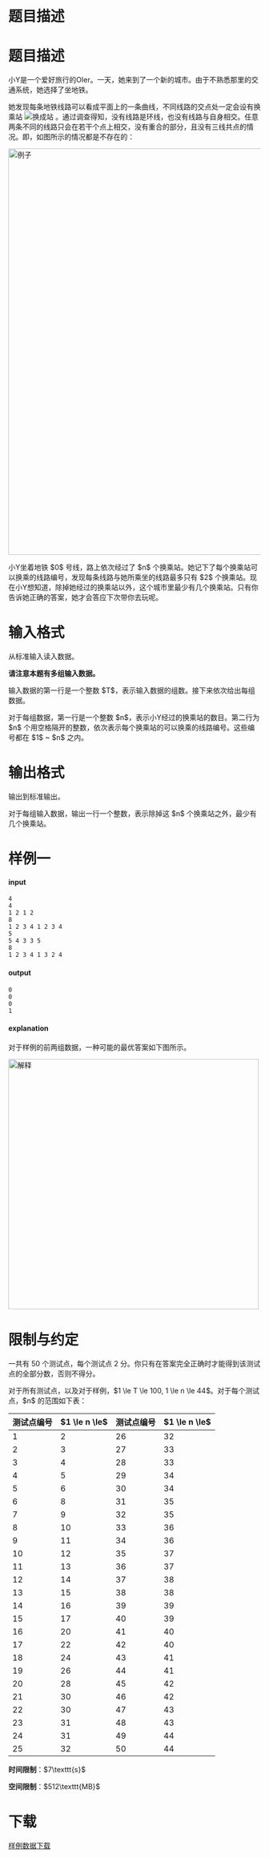 # 题目描述


# 题目描述


<p>小Y是一个爱好旅行的OIer。一天，她来到了一个新的城市。由于不熟悉那里的交通系统，她选择了坐地铁。</p>
<p>她发现每条地铁线路可以看成平面上的一条曲线，不同线路的交点处一定会设有换乘站 <img src="//img.uoj.ac/problem/338/huancheng.webp" alt="换成站"/> 。通过调查得知，没有线路是环线，也没有线路与自身相交。任意两条不同的线路只会在若干个点上相交，没有重合的部分，且没有三线共点的情况。即，如图所示的情况都是不存在的：</p>
<p><img class="img-responsive center-block" src="//img.uoj.ac/problem/338/example.webp" alt="例子" style="width:812px;"/></p>
<p>小Y坐着地铁 $0$ 号线，路上依次经过了 $n$ 个换乘站。她记下了每个换乘站可以换乘的线路编号，发现每条线路与她所乘坐的线路最多只有 $2$ 个换乘站。现在小Y想知道，除掉她经过的换乘站以外，这个城市里最少有几个换乘站。只有你告诉她正确的答案，她才会答应下次带你去玩呢。</p>

# 输入格式


<p>从标准输入读入数据。</p>
<p><strong>请注意本题有多组输入数据。</strong></p>
<p>输入数据的第一行是一个整数 $T$，表示输入数据的组数。接下来依次给出每组数据。</p>
<p>对于每组数据，第一行是一个整数 $n$，表示小Y经过的换乘站的数目。第二行为 $n$ 个用空格隔开的整数，依次表示每个换乘站的可以换乘的线路编号。这些编号都在 $1$ ~ $n$ 之内。</p>

# 输出格式


<p>输出到标准输出。</p>
<p>对于每组输入数据，输出一行一个整数，表示除掉这 $n$ 个换乘站之外，最少有几个换乘站。</p>

# 样例一


<h4>input</h4>
<pre><code class="sh_plain">4
4
1 2 1 2
8
1 2 3 4 1 2 3 4
5
5 4 3 3 5
8
1 2 3 4 1 3 2 4</code></pre>
<h4>output</h4>
<pre><code class="sh_plain">0
0
0
1</code></pre>
<h4>explanation</h4>
<p>对于样例的前两组数据，一种可能的最优答案如下图所示。</p>
<p><img class="img-responsive center-block" src="//img.uoj.ac/problem/338/338-exp.png" alt="解释" style="width:500px;"/></p>

# 限制与约定


<p>一共有 50 个测试点，每个测试点 2 分。你只有在答案完全正确时才能得到该测试点的全部分数，否则不得分。</p>
<p>对于所有测试点，以及对于样例，$1 \le T \le 100, 1 \le n \le 44$。对于每个测试点，$n$ 的范围如下表：</p>
<table class="table table-bordered table-text-center table-vertical-middle"><thead><tr><th rowspan="1">测试点编号</th><th rowspan="1">$1 \le n \le$</th><th rowspan="1">测试点编号</th><th rowspan="1">$1 \le n \le$</th></tr></thead><tbody><tr><td rowspan="1">1</td><td rowspan="1">2</td><td rowspan="1">26</td><td rowspan="1">32</td></tr><tr><td rowspan="1">2</td><td rowspan="1">3</td><td rowspan="1">27</td><td rowspan="1">33</td></tr><tr><td rowspan="1">3</td><td rowspan="1">4</td><td rowspan="1">28</td><td rowspan="1">33</td></tr><tr><td rowspan="1">4</td><td rowspan="1">5</td><td rowspan="1">29</td><td rowspan="1">34</td></tr><tr><td rowspan="1">5</td><td rowspan="1">6</td><td rowspan="1">30</td><td rowspan="1">34</td></tr><tr><td rowspan="1">6</td><td rowspan="1">8</td><td rowspan="1">31</td><td rowspan="1">35</td></tr><tr><td rowspan="1">7</td><td rowspan="1">9</td><td rowspan="1">32</td><td rowspan="1">35</td></tr><tr><td rowspan="1">8</td><td rowspan="1">10</td><td rowspan="1">33</td><td rowspan="1">36</td></tr><tr><td rowspan="1">9</td><td rowspan="1">11</td><td rowspan="1">34</td><td rowspan="1">36</td></tr><tr><td rowspan="1">10</td><td rowspan="1">12</td><td rowspan="1">35</td><td rowspan="1">37</td></tr><tr><td rowspan="1">11</td><td rowspan="1">13</td><td rowspan="1">36</td><td rowspan="1">37</td></tr><tr><td rowspan="1">12</td><td rowspan="1">14</td><td rowspan="1">37</td><td rowspan="1">38</td></tr><tr><td rowspan="1">13</td><td rowspan="1">15</td><td rowspan="1">38</td><td rowspan="1">38</td></tr><tr><td rowspan="1">14</td><td rowspan="1">16</td><td rowspan="1">39</td><td rowspan="1">39</td></tr><tr><td rowspan="1">15</td><td rowspan="1">17</td><td rowspan="1">40</td><td rowspan="1">39</td></tr><tr><td rowspan="1">16</td><td rowspan="1">20</td><td rowspan="1">41</td><td rowspan="1">40</td></tr><tr><td rowspan="1">17</td><td rowspan="1">22</td><td rowspan="1">42</td><td rowspan="1">40</td></tr><tr><td rowspan="1">18</td><td rowspan="1">24</td><td rowspan="1">43</td><td rowspan="1">41</td></tr><tr><td rowspan="1">19</td><td rowspan="1">26</td><td rowspan="1">44</td><td rowspan="1">41</td></tr><tr><td rowspan="1">20</td><td rowspan="1">28</td><td rowspan="1">45</td><td rowspan="1">42</td></tr><tr><td rowspan="1">21</td><td rowspan="1">30</td><td rowspan="1">46</td><td rowspan="1">42</td></tr><tr><td rowspan="1">22</td><td rowspan="1">30</td><td rowspan="1">47</td><td rowspan="1">43</td></tr><tr><td rowspan="1">23</td><td rowspan="1">31</td><td rowspan="1">48</td><td rowspan="1">43</td></tr><tr><td rowspan="1">24</td><td rowspan="1">31</td><td rowspan="1">49</td><td rowspan="1">44</td></tr><tr><td rowspan="1">25</td><td rowspan="1">32</td><td rowspan="1">50</td><td rowspan="1">44</td></tr></tbody></table><p><strong>时间限制</strong>：$7\texttt{s}$</p>
<p><strong>空间限制</strong>：$512\texttt{MB}$</p>

# 下载


<p><a href="/download.php?type=problem&amp;id=338">样例数据下载</a></p>
